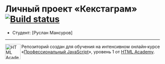 # Личный проект «Кекстаграм» [![Build status][travis-image]][travis-url]

* Студент: [Руслан Мансуров]

---

<a href="https://htmlacademy.ru/intensive/javascript"><img align="left" width="50" height="50" alt="HTML Academy" src="https://up.htmlacademy.ru/static/img/intensive/javascript/logo-for-github-2.png"></a>

Репозиторий создан для обучения на интенсивном онлайн‑курсе «[Профессиональный JavaScript](https://htmlacademy.ru/intensive/javascript)», уровень 1 от [HTML Academy](https://htmlacademy.ru).

[travis-image]: https://travis-ci.com/htmlacademy-javascript/1162533-kekstagram-19.svg?branch=master
[travis-url]: https://travis-ci.com/htmlacademy-javascript/1162533-kekstagram-19
